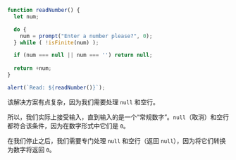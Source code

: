 
```js demo
function readNumber() {
  let num;

  do {
    num = prompt("Enter a number please?", 0);
  } while ( !isFinite(num) );

  if (num === null || num === '') return null;
  
  return +num;
}

alert(`Read: ${readNumber()}`);
```

该解决方案有点复杂，因为我们需要处理 `null` 和空行。

所以，我们实际上接受输入，直到输入的是一个“常规数字”。`null`（取消）和空行都符合该条件，因为在数字形式中它们是 `0`。

在我们停止之后，我们需要专门处理 `null` 和空行（返回 `null`），因为将它们转换为数字将返回 `0`。

